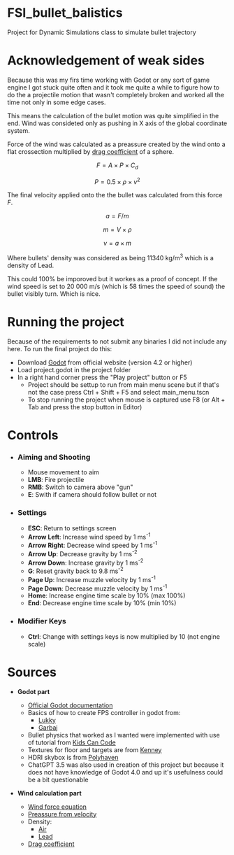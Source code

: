 # FSI_bullet_balistics

Project for Dynamic Simulations class to simulate bullet trajectory

# Acknowledgement of weak sides

Because this was my firs time working with Godot or any sort of game engine I got stuck quite often and it took me quite a while to figure how to do the a projectile motion that wasn't completely broken and worked all the time not only in some edge cases.

This means the calculation of the bullet motion was quite simplified in the end. Wind was consideted only as pushing in X axis of the global coordinate system.

Force of the wind was calculated as a preassure created by the wind onto a flat crossection multiplied by [drag coefficient](https://en.wikipedia.org/wiki/Drag_coefficient) of a sphere.

$$F = A \times P \times C_d$$

$$P = 0.5 \times \rho \times v^2$$

The final velocity applied onto the the bullet was calculated from this force *F*.

$$a = F / m$$

$$m = V \times \rho$$

$$v = a \times m$$

Where bullets' density was considered as being 11340 kg/m<sup>3</sup> which is a density of Lead.

This could 100% be imporoved but it workes as a proof of concept. If the wind speed is set to 20 000 m/s (which is 58 times the speed of sound) the bullet visibly turn. Which is nice.

# Running the project

Because of the requirements to not submit any binaries I did not include any here. To run the final project do this:

- Download [Godot](https://godotengine.org/) from official website (version 4.2 or higher)
- Load project.godot in the project folder
- In a right hand corner press the "Play project" button or F5
  - Project should be settup to run from main menu scene but if that's not the case press Ctrl + Shift + F5 and select main_menu.tscn
  - To stop running the project when mouse is captured use F8 (or Alt + Tab and press the stop button in Editor)

# Controls

- ### Aiming and Shooting 
  - Mouse movement to aim
  - **LMB**: Fire projectile
  - **RMB**: Switch to camera above "gun"
  - **E**: Swith if camera should follow bullet or not
- ### Settings
  - **ESC**: Return to settings screen
  - **Arrow Left**: Increase wind speed by 1 ms<sup>-1</sup>
  - **Arrow Right**: Decrease wind speed by 1 ms<sup>-1</sup>
  - **Arrow Up**: Decrease gravity by 1 ms<sup>-2</sup>
  - **Arrow Down**: Increase gravity by 1 ms<sup>-2</sup> 
  - **G**: Reset gravity back to 9.8 ms<sup>-2</sup>
  - **Page Up**: Increase muzzle velocity by 1 ms<sup>-1</sup>
  - **Page Down**: Decrease muzzle velocity by 1 ms<sup>-1</sup>
  - **Home**: Increase engine time scale by 10% (max 100%)
  - **End**: Decrease engine time scale by 10% (min 10%)
- ### Modifier Keys
  - **Ctrl**: Change with settings keys is now multiplied by 10 (not engine scale)

# Sources
- **Godot part**
  - [Official Godot documentation](https://docs.godotengine.org/en/stable/)
  - Basics of how to create FPS controller in godot from:
    - [Lukky](https://www.youtube.com/watch?v=xIKErMgJ1Yk)
    - [Garbaj](https://www.youtube.com/watch?v=IDsoEAj5xG0)
  - Bullet physics that worked as I wanted were implemented with use of tutorial from [Kids Can Code](https://kidscancode.org/godot_recipes/3.x/3d/3d_shooting/index.html)
  - Textures for floor and targets are from [Kenney](https://kidscancode.org/godot_recipes/3.x/3d/3d_shooting/index.html)
  - HDRI skybox is from [Polyhaven](https://polyhaven.com/hdris)
  - ChatGPT 3.5 was also used in creation of this project but because it does not have knowledge of Godot 4.0 and up it's usefulness could be a bit questionable
  
- **Wind calculation part**
  - [Wind force equation](https://sciencing.com/calculate-wind-loads-wind-speeds-6104140.html)
  - [Preassure from velocity](https://calculator.academy/velocity-to-pressure-calculator/)
  - Density:
    - [Air](https://cs.wikipedia.org/wiki/Vzduch)
    - [Lead](https://en.wikipedia.org/wiki/Lead)
  - [Drag coefficient](https://en.wikipedia.org/wiki/Drag_coefficient)